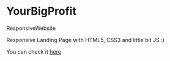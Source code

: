 # YourBigProfit
ResponsiveWebsite

Responsive Landing Page with HTML5, CSS3 and little bit JS :)

You can check it <a href="yourbigprofit.surge.sh">here</a>
